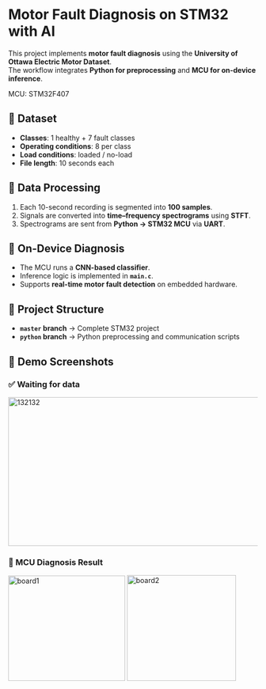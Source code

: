 # Motor Fault Diagnosis on STM32 with AI

This project implements **motor fault diagnosis** using the **University of Ottawa Electric Motor Dataset**.  
The workflow integrates **Python for preprocessing** and **MCU for on-device inference**.

MCU: STM32F407

## 🔹 Dataset
- **Classes**: 1 healthy + 7 fault classes  
- **Operating conditions**: 8 per class  
- **Load conditions**: loaded / no-load  
- **File length**: 10 seconds each  



## 🔹 Data Processing
1. Each 10-second recording is segmented into **100 samples**.  
2. Signals are converted into **time–frequency spectrograms** using **STFT**.  
3. Spectrograms are sent from **Python → STM32 MCU** via **UART**.  



## 🔹 On-Device Diagnosis
- The MCU runs a **CNN-based classifier**.  
- Inference logic is implemented in **`main.c`**.  
- Supports **real-time motor fault detection** on embedded hardware.  



## 🔹 Project Structure
- **`master` branch** → Complete STM32 project  
- **`python` branch** → Python preprocessing and communication scripts  



## 🔹 Demo Screenshots

### ✅ Waiting for data
<img width="598" height="301" alt="132132" src="https://github.com/user-attachments/assets/2004a691-e4a9-41fe-bc73-a0c136c75271" />

### 🔌 MCU Diagnosis Result
<img width="236" height="213" alt="board1" src="https://github.com/user-attachments/assets/d7e5b568-44ef-48a1-b2d7-8de79d2e7154" />
<img width="220" height="214" alt="board2" src="https://github.com/user-attachments/assets/c677160e-ada9-45ed-a751-060515095fe4" />




